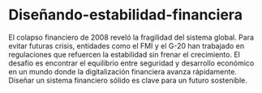 # Diseñando-estabilidad-financiera
El colapso financiero de 2008 reveló la fragilidad del sistema global. Para evitar futuras crisis, entidades como el FMI y el G-20 han trabajado en regulaciones que refuercen la estabilidad sin frenar el crecimiento. El desafío es encontrar el equilibrio entre seguridad y desarrollo económico en un mundo donde la digitalización financiera avanza rápidamente. Diseñar un sistema financiero sólido es clave para un futuro sostenible.
